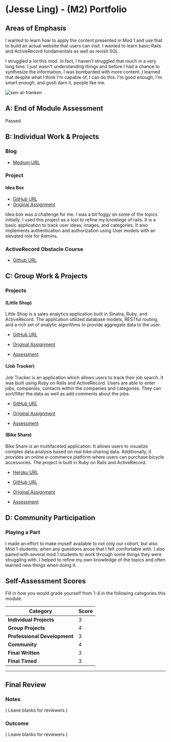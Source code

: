 # (Jesse Ling) - (M2) Portfolio

## Areas of Emphasis

I wanted to learn how to apply the content presented in Mod 1 and use that to build an actual website that users can visit. I wanted to learn basic Rails and ActiveRecord fundamentals as well as revisit SQL. 

I struggled a lot this mod. In fact, I haven't struggled that much in a very long time. I just wasn't understanding things and before I had a chance to synthesize the information, I was bombarded with more content. I learned that despite what I think I'm capable of, I can do this. I'm good enough, I'm smart enough, and gosh darn it, people like me. 

![sen-al-franken](https://media1.giphy.com/media/3o7TKnKXMdf5qNtVLi/giphy.gif)


## A: End of Module Assessment

Passed


## B: Individual Work & Projects

### Blog

* [Medium URL](https://medium.com/@jesse.ryan.ling/why-test-driven-development-9f4094e30665)

### Project

#### Idea Box

* [GitHub URL](https://github.com/JLing88/IdeaBox2)
* [Original Assignment](http://backend.turing.io/module2/projects/mini-project#project-option-1-ideabox)

Idea box was a challenge for me. I was a bit foggy on some of the topics initially. I used this project as a tool to refine my knowlege of rails. It is a basic application to track user ideas, images, and categories. It also implements authentication and authorization using User models with an elevated role for Admins.

### ActiveRecord Obstacle Course

* [Github URL](https://github.com/turingschool-projects/activerecord-obstacle-course/pull/11)


## C: Group Work & Projects

### Projects

#### (Little Shop)

Little Shop is a sales analytics application built in Sinatra, Ruby, and ActiveRecord. The application utilized database models, RESTful routing, and a rich set of analytic algorithms to provide aggregate data to the user. 

* [GitHub URL](https://github.com/JLing88/little-shop-redux)
* [Original Assignment](https://github.com/turingschool-projects/little-shop-redux)

* [Assessment](https://github.com/turingschool/ruby-submissions/blob/master/1806-b/2module/little_shop/harper_jesse_kat.md)


#### (Job Tracker)

Job Tracker is an application which allows users to track their job search. It was built using Ruby on Rails and ActiveRecord. Users are able to enter jobs, companies, contacts within the companies and categories. They can sort/filter the data as well as add comments about the jobs.

* [GitHub URL](https://github.com/JLing88/job-tracker)
* [Original Assignment](https://github.com/turingschool-projects/job-tracker)

* [Assessment](https://github.com/turingschool/ruby-submissions/blob/master/1806-b/2module/job_tracker/jesse_and_rajaa.md)

#### (Bike Share)

Bike Share is an multifaceted application. It allows users to visualize complex data analysis based on real bike sharing data. Additionally, it provides an online e-commerce platform where users can purchase bicycle accessories. The project is built in Ruby on Rails and ActiveRecord. 

* [Heroku URL](https://desolate-shore-75261.herokuapp.com)
* [GitHub URL](https://github.com/BeccaHyland/bike_share)
* [Original Assignment](http://backend.turing.io/module2/projects/bike-share-redux)

* [Assessment](https://github.com/turingschool/ruby-submissions/blob/master/1806-b/2module/bike_share/becca_jesse_pat_nick.md)


## D: Community Participation

### Playing a Part

I made an effort to make myself available to not only our cohort, but also Mod 1 students, when any questions arose that I felt comfortable with. I also paired with several mod 1 students to work through some things they were struggling with. I helped to refine my own knowledge of the topics and often learned new things when doing it. 

## Self-Assessment Scores

Fill in how you would grade yourself from 1-4 in the following categories this module.

| Category                     | Score |
| -----------------------------| ----- |
| **Individual Projects**      |   3   |
| **Group Projects**           |   4   |
| **Professional Development** |   3   |
| **Community**                |   4   |
| **Final Written**            |   3   |
| **Final Timed**              |   3   |

------------------

## Final Review

### Notes

( Leave blanks for reviewers )

### Outcome

( Leave blanks for reviewers )
